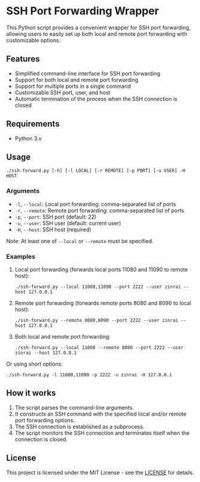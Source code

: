 # SSH Port Forwarding Wrapper

This Python script provides a convenient wrapper for SSH port forwarding, allowing users to easily set up both local and remote port forwarding with customizable options.

## Features

- Simplified command-line interface for SSH port forwarding
- Support for both local and remote port forwarding
- Support for multiple ports in a single command
- Customizable SSH port, user, and host
- Automatic termination of the process when the SSH connection is closed

## Requirements

- Python 3.x

## Usage

```
./ssh-forward.py [-h] [-l LOCAL] [-r REMOTE] [-p PORT] [-u USER] -H HOST
```

### Arguments

- `-l`, `--local`: Local port forwarding: comma-separated list of ports
- `-r`, `--remote`: Remote port forwarding: comma-separated list of ports
- `-p`, `--port`: SSH port (default: 22)
- `-u`, `--user`: SSH user (default: current user)
- `-H`, `--host`: SSH host (required)

Note: At least one of `--local` or `--remote` must be specified.

### Examples

1. Local port forwarding (forwards local ports 11080 and 11090 to remote host):
   ```
   ./ssh-forward.py --local 11080,11090 --port 2222 --user zinrai --host 127.0.0.1
   ```

2. Remote port forwarding (forwards remote ports 8080 and 8090 to local host):
   ```
   ./ssh-forward.py --remote 8080,8090 --port 2222 --user zinrai --host 127.0.0.1
   ```

3. Both local and remote port forwarding:
   ```
   ./ssh-forward.py --local 11080 --remote 8080 --port 2222 --user zinrai --host 127.0.0.1
   ```

Or using short options:

```
./ssh-forward.py -l 11080,11090 -p 2222 -u zinrai -H 127.0.0.1
```

## How it works

1. The script parses the command-line arguments.
2. It constructs an SSH command with the specified local and/or remote port forwarding options.
3. The SSH connection is established as a subprocess.
4. The script monitors the SSH connection and terminates itself when the connection is closed.

## License

This project is licensed under the MIT License - see the [LICENSE](https://opensource.org/license/mit) for details.
